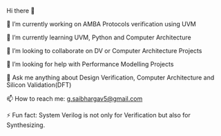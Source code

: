 Hi there 👋


🔭 I’m currently working on AMBA Protocols verification using UVM

🌱 I’m currently learning UVM, Python and Computer Architecture

👯 I’m looking to collaborate on DV or Computer Architecture Projects

🤔 I’m looking for help with Performance Modelling Projects

💬 Ask me anything about Design Verification, Computer Architecture and Silicon Validation(DFT)

📫 How to reach me: g.saibhargav5@gmail.com

⚡ Fun fact: System Verilog is not only for Verification but also for Synthesizing.
